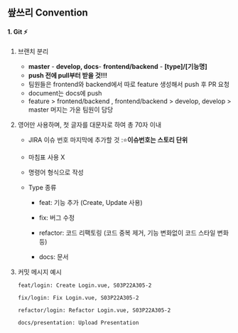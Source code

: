 ## 쌒쓰리 Convention

#### 1. Git :zap:

1. 브랜치 분리

   - **master** - **develop, docs**-  **frontend/backend** - **[type]/[기능명]** 
   - **push 전에 pull부터 받을 것!!!**
   - 팀원들은 frontend와 backend에서 따로 feature 생성해서 push 후 PR 요청
   - document는 docs에 push 
   - feature > frontend/backend , frontend/backend > develop, develop > master 머지는 가윤 팀원이 담당

   

2. 영어만 사용하며, 첫 글자를 대문자로 하여 총 70자 이내

   - JIRA 이슈 번호 마지막에 추가할 것 ::star:**이슈번호는 스토리 단위**

   - 마침표 사용 X

   - 명령어 형식으로 작성

   - Type 종류

     - feat: 기능 추가 (Create, Update 사용)

     - fix: 버그 수정
     - refactor: 코드 리팩토링 (코드 중복 제거, 기능 변화없이 코드 스타일 변화 등)
     - docs: 문서

     

3. 커밋 메시지 예시

   ```
   feat/login: Create Login.vue, S03P22A305-2
   ```

   ```
   fix/login: Fix Login.vue, S03P22A305-2
   ```

   ```
   refactor/login: Refactor Login.vue, S03P22A305-2
   ```

   ```
   docs/presentation: Upload Presentation
   ```

   